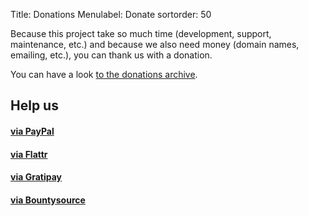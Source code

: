 Title: Donations
Menulabel: Donate
sortorder: 50

Because this project take so much time (development, support, maintenance, etc.) and because we also need money (domain names, emailing, etc.), you can thank us with a donation.

You can have a look [to the donations archive]({filename}donations-archive.md).

## Help us

<div class="list-group">
  <a href="https://www.paypal.com/cgi-bin/webscr?cmd=_s-xclick&hosted_button_id=9UBA65LG3FX9Y&lc=gb" class="list-group-item">
    <h4 class="list-group-item-heading">via PayPal</h4>
  </a>
  <a href="https://flattr.com/submit/auto?user_id=nico_somb&url=https%3A%2F%2Fwww.wallabag.org" class="list-group-item">
    <h4 class="list-group-item-heading">via Flattr</h4>
  </a>
  <a href="https://gratipay.com/wallabag/" class="list-group-item">
    <h4 class="list-group-item-heading">via Gratipay</h4>
  </a>
  <a href="https://www.bountysource.com/teams/wallabag" class="list-group-item">
    <h4 class="list-group-item-heading">via Bountysource</h4>
  </a>
</div>
